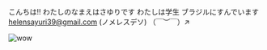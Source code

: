 こんちは!!
わたしのなまえはさゆりです
わたしは学生
ブラジルにすんでいます
helensayuri39@gmail.com (ノメレスデソ)
（￣︶￣）↗　

![wow](https://files.catbox.moe/afe7zj.gif)
